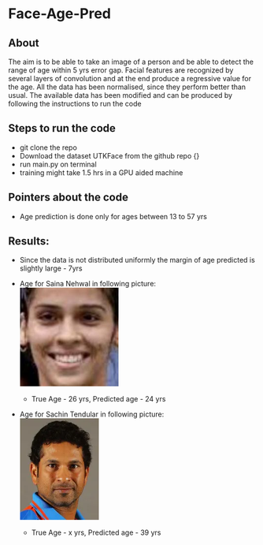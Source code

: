# Face-Age-Pred

## About

The aim is to be able to take an image of a person and be able to detect the range of age within 5 yrs error gap. Facial features are recognized by several layers of convolution and at the end produce a regressive value for the age. All the data has been normalised, since they perform better than usual. The available data has been modified and can be produced by following the instructions to run the code

## Steps to run the code
- git clone the repo
- Download the dataset UTKFace from the github repo {}
- run main.py on terminal
- training might take 1.5 hrs in a GPU aided machine

## Pointers about the code
- Age prediction is done only for ages between 13 to 57 yrs

## Results:
- Since the data is not distributed uniformly the margin of age predicted is slightly large - 7yrs
- Age for Saina Nehwal in following picture:  
    ![](saina.jpg)  
  - True Age - 26 yrs, Predicted age - 24 yrs

- Age for Sachin Tendular in following picture:  
    ![](sachin.webp)
  - True Age - x yrs, Predicted age - 39 yrs

  
